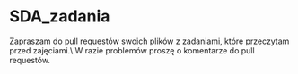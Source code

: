 # SDA_zadania
Zapraszam do pull requestów swoich plików z zadaniami, które przeczytam przed zajęciami.\\
W razie problemów proszę o komentarze do pull requestów.
